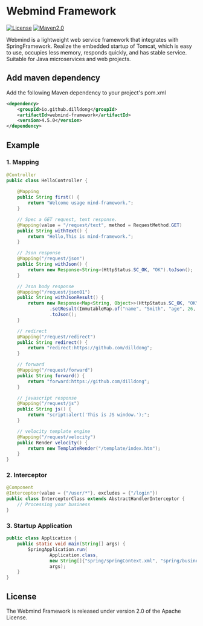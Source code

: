 
# Webmind Framework

[![License](https://img.shields.io/github/license/dilldong/webmind)](https://raw.githubusercontent.com/dilldong/webmind/master/LICENSE)
[![Maven2.0](https://img.shields.io/badge/maven-build-blue)](https://mvnrepository.com/artifact/io.github.dilldong/webmind-framework)

Webmind is a lightweight web service framework that integrates with SpringFramework. Realize the embedded startup of Tomcat, which is easy to use, occupies less memory, responds quickly, and has stable service. Suitable for Java microservices and web projects.
## Add maven dependency
Add the following Maven dependency to your project's pom.xml
```xml
<dependency>
    <groupId>io.github.dilldong</groupId>
    <artifactId>webmind-framework</artifactId>
    <version>4.5.0</version>
</dependency>
```
## Example
### 1. Mapping
```java
@Controller
public class HelloController {
    
    @Mapping
    public String first() {
        return "Welcome usage mind-framework.";
    }

    // Spec a GET request, text response.
    @Mapping(value = "/request/text", method = RequestMethod.GET)
    public String withText() {
        return "Hello,This is mind-framework.";
    }

    // Json response
    @Mapping("/request/json")
    public String withJson() {
        return new Response<String>(HttpStatus.SC_OK, "OK").toJson();
    }

    // Json body response
    @Mapping("/request/json01")
    public String withJsonResult() {
        return new Response<Map<String, Object>>(HttpStatus.SC_OK, "OK")
                .setResult(ImmutableMap.of("name", "Smith", "age", 26, "gender", "Male"))
                .toJson();
    }

    // redirect
    @Mapping("/request/redirect")
    public String redirect() {
        return "redirect:https://github.com/dilldong";
    }

    // forward
    @Mapping("/request/forward")
    public String forward() {
        return "forward:https://github.com/dilldong";
    }

    // javascript response
    @Mapping("/request/js")
    public String js() {
        return "script:alert('This is JS window.');";
    }

    // velocity template engine
    @Mapping("/request/velocity")
    public Render velocity() {
        return new TemplateRender("/template/index.htm");
    }
}
```

### 2. Interceptor
```java
@Component
@Interceptor(value = {"/user/*"}, excludes = {"/login"})
public class InterceptorClass extends AbstractHandlerInterceptor {
    // Processing your business
}
```

### 3. Startup Application
```java
public class Application {
    public static void main(String[] args) {
        SpringApplication.run(
                Application.class,
                new String[]{"spring/springContext.xml", "spring/businessConfig.xml"},
                args);
    }
}
```

## License
The Webmind Framework is released under version 2.0 of the Apache License.
